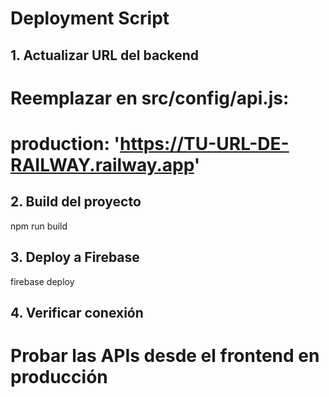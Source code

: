 # Deployment Script

## 1. Actualizar URL del backend
# Reemplazar en src/config/api.js:
# production: 'https://TU-URL-DE-RAILWAY.railway.app'

## 2. Build del proyecto
npm run build

## 3. Deploy a Firebase
firebase deploy

## 4. Verificar conexión
# Probar las APIs desde el frontend en producción
